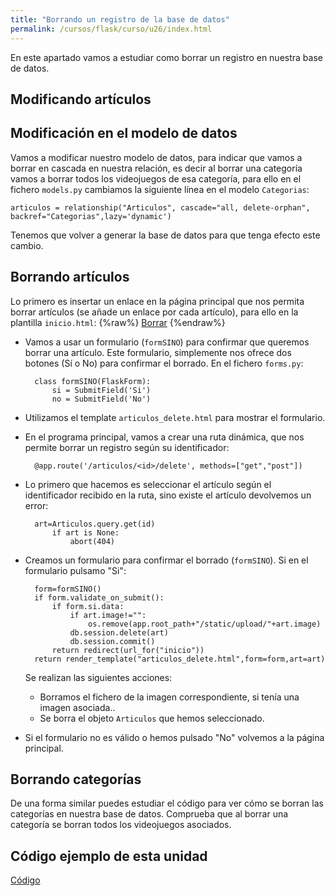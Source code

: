 ```yaml
---
title: "Borrando un registro de la base de datos"
permalink: /cursos/flask/curso/u26/index.html
---
```


En este apartado vamos a estudiar como borrar un registro en nuestra base de datos.

## Modificando artículos

## Modificación en el modelo de datos

Vamos a modificar nuestro modelo de datos, para indicar que vamos a borrar en cascada en nuestra relación, es decir al borrar una categoría vamos a borrar todos los videojuegos de esa categoría, para ello en el fichero `models.py` cambiamos la siguiente línea en el modelo `Categorias`:

	articulos = relationship("Articulos", cascade="all, delete-orphan", backref="Categorias",lazy='dynamic')

Tenemos que volver a generar la base de datos para que tenga efecto este cambio.

## Borrando artículos

Lo primero es insertar un enlace en la página principal que nos permita borrar artículos (se añade un enlace por cada artículo), para ello en la plantilla `inicio.html`:
{%raw%}
	<td><a href="{{url_for('articulos_delete',id=art.id)}}"><span class="glyphicon glyphicon-trash"></span> Borrar</a></td>
{%endraw%}
* Vamos a usar un formulario (`formSINO`) para confirmar que queremos borrar una artículo. Este formulario, simplemente nos ofrece dos botones (Sí o No) para confirmar el borrado. En el fichero `forms.py`:

		class formSINO(FlaskForm):      
			si = SubmitField('Si') 
			no = SubmitField('No') 

* Utilizamos el template `articulos_delete.html` para mostrar el formulario.
* En el programa principal, vamos a crear una ruta dinámica, que nos permite borrar un registro según su identificador:

		@app.route('/articulos/<id>/delete', methods=["get","post"])

* Lo primero que hacemos es seleccionar el artículo según el identificador recibido en la ruta, sino existe el artículo devolvemos un error:

		art=Articulos.query.get(id)
			if art is None:
				abort(404)

* Creamos un formulario para confirmar el borrado (`formSINO`). Si en el formulario pulsamo "Si":
		
		form=formSINO()
		if form.validate_on_submit():
			if form.si.data:
				if art.image!="":
					os.remove(app.root_path+"/static/upload/"+art.image)
				db.session.delete(art)
				db.session.commit()
			return redirect(url_for("inicio"))
		return render_template("articulos_delete.html",form=form,art=art)

	Se realizan las siguientes acciones:

	* Borramos el fichero de la imagen correspondiente, si tenía una imagen asociada..
	* Se borra el objeto `Articulos` que hemos seleccionado.
* Si el formulario no es válido o hemos pulsado "No" volvemos a la página principal.

## Borrando categorías

De una forma similar puedes estudiar el código para ver cómo se borran las categorías en nuestra base de datos. Comprueba que al borrar una categoría se borran todos los videojuegos asociados.

## Código ejemplo de esta unidad

[Código](../../ejemplos/u26)